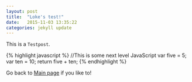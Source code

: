 ```yaml
---
layout: post
title:  "Loke's test!"
date:   2015-11-03 13:35:22
categories: jekyll update
---
```

This is a `Testpost`. 


{% highlight javascript %}
//This is some next level JavaScript
var five = 5;
var ten = 10;
return five + ten;
{% endhighlight %}

Go back to [Main page][mainpage] if you like to!

[mainpage]:    http://localhost:4000

